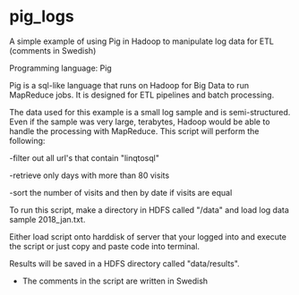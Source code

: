 # pig_logs
A simple example of using Pig in Hadoop to manipulate log data for ETL (comments in Swedish)

Programming language: Pig

Pig is a sql-like language that runs on Hadoop for Big Data to run MapReduce jobs. It is designed for ETL pipelines
and batch processing.

The data used for this example is a small log sample and is semi-structured. Even if the sample was very large, terabytes, 
Hadoop would be able to handle the processing with MapReduce. 
This script will perform the following:

-filter out all url's that contain "linqtosql"

-retrieve only days with more than 80 visits

-sort the number of visits and then by date if visits are equal

To run this script, make a directory in HDFS called "/data" and load log data sample 2018_jan.txt.

Either load script onto harddisk of server that your logged into and execute the script or just copy and paste code into terminal.

Results will be saved in a HDFS directory called "data/results".

* The comments in the script are written in Swedish
